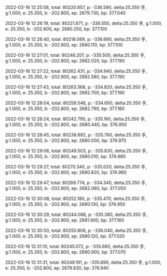 2022-03-16 12:25:58, total: 80220.857, p: -336.590, delta:25.350 手, g:1.000, e: 25.350, b: -202.800, ep: 2679.730, bp: 377.040

2022-03-16 12:26:19, total: 80221.871, p: -336.550, delta:25.350 手, g:1.000, e: 25.350, b: -202.800, ep: 2680.250, bp: 377.100

2022-03-16 12:26:40, total: 80218.069, p: -336.690, delta:25.350 手, g:1.000, e: 25.350, b: -202.800, ep: 2680.110, bp: 377.100

2022-03-16 12:27:01, total: 80246.207, p: -335.500, delta:25.350 手, g:1.000, e: 25.350, b: -202.800, ep: 2682.020, bp: 377.190

2022-03-16 12:27:22, total: 80262.431, p: -334.940, delta:25.350 手, g:1.000, e: 25.350, b: -202.800, ep: 2682.580, bp: 377.190

2022-03-16 12:27:43, total: 80263.368, p: -334.820, delta:25.350 手, g:1.000, e: 25.350, b: -202.800, ep: 2682.700, bp: 377.190

2022-03-16 12:28:04, total: 80259.546, p: -334.650, delta:25.350 手, g:1.000, e: 25.350, b: -202.800, ep: 2682.790, bp: 377.180

2022-03-16 12:28:24, total: 80242.795, p: -335.160, delta:25.350 手, g:1.000, e: 25.350, b: -202.800, ep: 2680.440, bp: 376.950

2022-03-16 12:28:45, total: 80238.892, p: -335.760, delta:25.350 手, g:1.000, e: 25.350, b: -202.800, ep: 2680.000, bp: 376.970

2022-03-16 12:29:06, total: 80249.503, p: -335.830, delta:25.350 手, g:1.000, e: 25.350, b: -202.800, ep: 2680.010, bp: 376.980

2022-03-16 12:29:27, total: 80270.340, p: -335.020, delta:25.350 手, g:1.000, e: 25.350, b: -202.800, ep: 2680.820, bp: 376.980

2022-03-16 12:29:47, total: 80269.774, p: -334.340, delta:25.350 手, g:1.000, e: 25.350, b: -202.800, ep: 2682.060, bp: 377.050

2022-03-16 12:30:08, total: 80252.180, p: -335.470, delta:25.350 手, g:1.000, e: 25.350, b: -202.800, ep: 2680.130, bp: 376.950

2022-03-16 12:30:29, total: 80244.068, p: -335.380, delta:25.350 手, g:1.000, e: 25.350, b: -202.800, ep: 2681.900, bp: 377.160

2022-03-16 12:30:50, total: 80250.806, p: -336.040, delta:25.350 手, g:1.000, e: 25.350, b: -202.800, ep: 2680.120, bp: 377.020

2022-03-16 12:31:10, total: 80245.072, p: -335.660, delta:25.350 手, g:1.000, e: 25.350, b: -202.800, ep: 2680.900, bp: 377.070

2022-03-16 12:31:31, total: 80248.191, p: -335.690, delta:25.350 手, g:1.000, e: 25.350, b: -202.800, ep: 2679.830, bp: 376.940